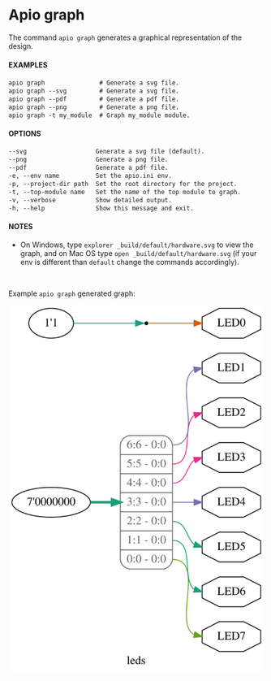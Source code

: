

# Apio graph

The command `apio graph` generates a graphical representation of the design.

#### EXAMPLES
```
apio graph               # Generate a svg file.
apio graph --svg         # Generate a svg file.
apio graph --pdf         # Generate a pdf file.
apio graph --png         # Generate a png file.
apio graph -t my_module  # Graph my_module module.
```
#### OPTIONS
```
--svg                   Generate a svg file (default).
--png                   Generate a png file.
--pdf                   Generate a pdf file.
-e, --env name          Set the apio.ini env.
-p, --project-dir path  Set the root directory for the project.
-t, --top-module name   Set the name of the top module to graph.
-v, --verbose           Show detailed output.
-h, --help              Show this message and exit.
```

#### NOTES

* On Windows, type `explorer _build/default/hardware.svg` to view
  the graph, and on Mac OS type `open _build/default/hardware.svg` (if
  your env is different than `default` change the commands accordingly).

<br>

Example `apio graph` generated graph:

![](assets/apio-graph.svg)

<br>


